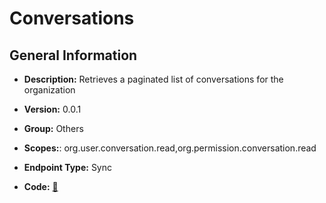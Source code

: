 # Conversations

## General Information

- **Description:** Retrieves a paginated list of conversations for the organization

- **Version:** 0.0.1
- **Group:** Others
- **Scopes:**: org.user.conversation.read,org.permission.conversation.read
- **Endpoint Type:** Sync
- **Code:** [🔗](https://github.com/NangoHQ/integration-templates/tree/main/integrations/kustomer/syncs/conversations.ts)
